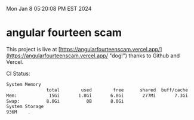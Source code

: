 Mon Jan  8 05:20:08 PM EST 2024

# angular fourteen scam


This project is live at [https://angularfourteenscam.vercel.app/](https://angularfourteenscam.vercel.app/ "dog!") thanks to Github and Vercel.

CI Status: 

```bash
System Memory
               total        used        free      shared  buff/cache   available
Mem:            15Gi       1.8Gi       6.8Gi       277Mi       7.3Gi        13Gi
Swap:          8.0Gi          0B       8.0Gi
System Storage
936M	.
```
